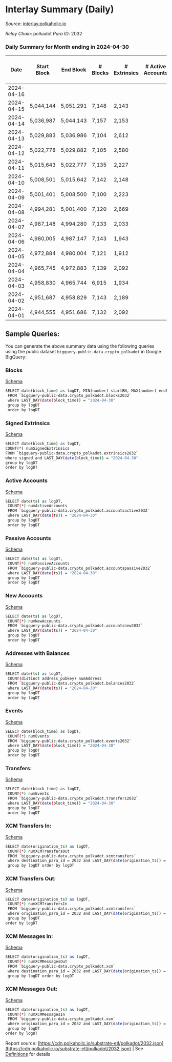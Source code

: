 # Interlay Summary (Daily)

_Source_: [interlay.polkaholic.io](https://interlay.polkaholic.io)

*Relay Chain*: polkadot
*Para ID*: 2032



### Daily Summary for Month ending in 2024-04-30


| Date    | Start Block | End Block | # Blocks | # Extrinsics | # Active Accounts | # Passive Accounts | # New Accounts | # Addresses | # Events  | # Transfers ($USD) | # XCM Transfers In ($USD) | # XCM Transfers Out ($USD) | # XCM In | # XCM Out | Issues |
|---------|-------------|-----------|----------|--------------|-------------------|--------------------|----------------|-------------|-----------|--------------------|---------------------------|----------------------------|----------|-----------|--------|
| 2024-04-16 |  |  |  |  |  |  |  |  |  |   |   |   |  |  |  |
| 2024-04-15 | 5,044,144 | 5,051,291 | 7,148 | 2,143 |  |  |  |  | 72,416 | 8,241 ($359,219.79) |   |   |  |  |  |
| 2024-04-14 | 5,036,987 | 5,044,143 | 7,157 | 2,153 |  |  |  |  | 70,947 | 7,812 ($340,725.49) |   |   |  |  |  |
| 2024-04-13 | 5,029,883 | 5,036,986 | 7,104 | 2,612 |  |  |  | 17,434 | 74,648 | 8,142 ($910,503.32) |   |   |  |  |  |
| 2024-04-12 | 5,022,778 | 5,029,882 | 7,105 | 2,580 |  |  |  | 17,426 | 75,696 | 8,345 ($750,410.64) |   |   |  |  |  |
| 2024-04-11 | 5,015,643 | 5,022,777 | 7,135 | 2,227 |  |  |  | 17,415 | 72,739 | 8,353 ($179,108.11) |   |   |  |  |  |
| 2024-04-10 | 5,008,501 | 5,015,642 | 7,142 | 2,148 |  |  |  | 17,404 | 71,473 | 8,137 ($118,226.16) |   |   |  |  |  |
| 2024-04-09 | 5,001,401 | 5,008,500 | 7,100 | 2,223 |  |  |  | 17,398 | 72,053 | 8,234 ($183,710.50) |   |   |  |  |  |
| 2024-04-08 | 4,994,281 | 5,001,400 | 7,120 | 2,669 |  |  |  | 17,380 | 75,983 | 8,947 ($244,514.85) |   |   |  |  |  |
| 2024-04-07 | 4,987,148 | 4,994,280 | 7,133 | 2,033 |  |  |  | 17,372 | 70,801 | 8,050 ($199,957.25) |   |   |  |  |  |
| 2024-04-06 | 4,980,005 | 4,987,147 | 7,143 | 1,943 |  |  |  | 17,363 | 70,362 | 8,057 ($137,948.65) |   |   |  |  |  |
| 2024-04-05 | 4,972,884 | 4,980,004 | 7,121 | 1,912 |  |  |  | 17,360 | 70,033 | 7,948 ($157,883.26) |   |   |  |  |  |
| 2024-04-04 | 4,965,745 | 4,972,883 | 7,139 | 2,092 |  |  |  | 17,354 | 72,034 | 8,398 ($203,525.35) |   |   |  |  |  |
| 2024-04-03 | 4,958,830 | 4,965,744 | 6,915 | 1,934 |  |  |  | 17,344 | 68,302 | 7,776 ($86,221.24) |   |   |  |  |  |
| 2024-04-02 | 4,951,687 | 4,958,829 | 7,143 | 2,189 |  |  |  | 17,336 | 72,267 | 8,224 ($268,189.31) |   |   |  |  |  |
| 2024-04-01 | 4,944,555 | 4,951,686 | 7,132 | 2,092 |  |  |  | 17,324 | 71,629 | 8,248 ($153,610.69) |   |   |  |  |  |

## Sample Queries:
You can generate the above summary data using the following queries using the public dataset `bigquery-public-data.crypto_polkadot` in Google BigQuery:


### Blocks 

[Schema](https://github.com/colorfulnotion/substrate-etl/blob/main/schema/blocks.json)

```bash
SELECT date(block_time) as logDT, MIN(number) startBN, MAX(number) endBN, COUNT(*) numBlocks 
 FROM `bigquery-public-data.crypto_polkadot.blocks2032`  
 where LAST_DAY(date(block_time)) = "2024-04-30" 
 group by logDT 
 order by logDT
```

### Signed Extrinsics 

[Schema](https://github.com/colorfulnotion/substrate-etl/blob/main/schema/extrinsics.json)

```bash
SELECT date(block_time) as logDT, 
COUNT(*) numSignedExtrinsics 
FROM `bigquery-public-data.crypto_polkadot.extrinsics2032`  
where signed and LAST_DAY(date(block_time)) = "2024-04-30" 
group by logDT 
order by logDT
```

### Active Accounts 

[Schema](https://github.com/colorfulnotion/substrate-etl/blob/main/schema/accountsactive.json)

```bash
SELECT date(ts) as logDT, 
 COUNT(*) numActiveAccounts 
 FROM `bigquery-public-data.crypto_polkadot.accountsactive2032` 
 where LAST_DAY(date(ts)) = "2024-04-30" 
 group by logDT 
 order by logDT
```

### Passive Accounts 

[Schema](https://github.com/colorfulnotion/substrate-etl/blob/main/schema/accountspassive.json)

```bash
SELECT date(ts) as logDT, 
 COUNT(*) numPassiveAccounts 
 FROM `bigquery-public-data.crypto_polkadot.accountspassive2032` 
 where LAST_DAY(date(ts)) = "2024-04-30" 
 group by logDT 
 order by logDT
```

### New Accounts 

[Schema](https://github.com/colorfulnotion/substrate-etl/blob/main/schema/accountsnew.json)

```bash
SELECT date(ts) as logDT, 
 COUNT(*) numNewAccounts 
 FROM `bigquery-public-data.crypto_polkadot.accountsnew2032` 
 where LAST_DAY(date(ts)) = "2024-04-30" 
 group by logDT
 order by logDT
```

### Addresses with Balances 

[Schema](https://github.com/colorfulnotion/substrate-etl/blob/main/schema/balances.json)

```bash
SELECT date(ts) as logDT,
 COUNT(distinct address_pubkey) numAddress 
 FROM `bigquery-public-data.crypto_polkadot.balances2032` 
 where LAST_DAY(date(ts)) = "2024-04-30" 
 group by logDT 
 order by logDT
```

### Events 

[Schema](https://github.com/colorfulnotion/substrate-etl/blob/main/schema/events.json)

```bash
SELECT date(block_time) as logDT, 
 COUNT(*) numEvents 
 FROM `bigquery-public-data.crypto_polkadot.events2032` 
 where LAST_DAY(date(block_time)) = "2024-04-30" 
 group by logDT 
 order by logDT
```

### Transfers:

[Schema](https://github.com/colorfulnotion/substrate-etl/blob/main/schema/transfers.json)

```bash
SELECT date(block_time) as logDT, 
 COUNT(*) numEvents 
 FROM `bigquery-public-data.crypto_polkadot.transfers2032` 
 where LAST_DAY(date(block_time)) = "2024-04-30" 
 group by logDT 
 order by logDT
```

### XCM Transfers In: 

[Schema](https://github.com/colorfulnotion/substrate-etl/blob/main/schema/xcmtransfers.json)

```bash
SELECT date(origination_ts) as logDT, 
 COUNT(*) numXCMTransfersOut 
 FROM `bigquery-public-data.crypto_polkadot.xcmtransfers` 
 where destination_para_id = 2032 and LAST_DAY(date(origination_ts)) = "2024-04-30" 
 group by logDT order by logDT
```

### XCM Transfers Out: 

[Schema](https://github.com/colorfulnotion/substrate-etl/blob/main/schema/xcmtransfers.json)

```bash
SELECT date(origination_ts) as logDT, 
 COUNT(*) numXCMTransfersIn 
 FROM `bigquery-public-data.crypto_polkadot.xcmtransfers` 
 where origination_para_id = 2032 and LAST_DAY(date(origination_ts)) = "2024-04-30" 
 group by logDT 
order by logDT
```

### XCM Messages In: 

[Schema](https://github.com/colorfulnotion/substrate-etl/blob/main/schema/xcm.json)

```bash
SELECT date(origination_ts) as logDT, 
 COUNT(*) numXCMMessagesOut 
 FROM `bigquery-public-data.crypto_polkadot.xcm` 
 where destination_para_id = 2032 and LAST_DAY(date(origination_ts)) = "2024-04-30" 
 group by logDT order by logDT
```

### XCM Messages Out: 

[Schema](https://github.com/colorfulnotion/substrate-etl/blob/main/schema/xcm.json)

```bash
SELECT date(origination_ts) as logDT, 
 COUNT(*) numXCMMessagesIn 
 FROM `bigquery-public-data.crypto_polkadot.xcm` 
 where origination_para_id = 2032 and LAST_DAY(date(origination_ts)) = "2024-04-30" 
 group by logDT 
order by logDT
```


Report source: [https://cdn.polkaholic.io/substrate-etl/polkadot/2032.json](https://cdn.polkaholic.io/substrate-etl/polkadot/2032.json) | See [Definitions](/DEFINITIONS.md) for details
